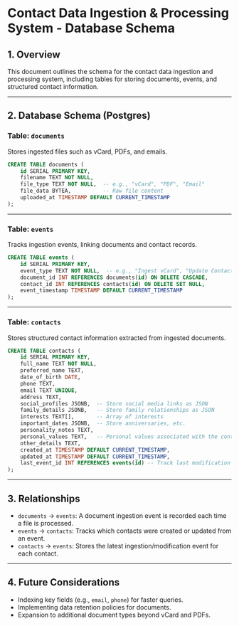 
# Contact Data Ingestion & Processing System - Database Schema

## 1. Overview
This document outlines the schema for the contact data ingestion and processing system, including tables for storing documents, events, and structured contact information.

---

## 2. Database Schema (Postgres)

### **Table: `documents`**
Stores ingested files such as vCard, PDFs, and emails.

```sql
CREATE TABLE documents (
    id SERIAL PRIMARY KEY,
    filename TEXT NOT NULL,
    file_type TEXT NOT NULL,  -- e.g., "vCard", "PDF", "Email"
    file_data BYTEA,          -- Raw file content
    uploaded_at TIMESTAMP DEFAULT CURRENT_TIMESTAMP
);
```

---

### **Table: `events`**
Tracks ingestion events, linking documents and contact records.

```sql
CREATE TABLE events (
    id SERIAL PRIMARY KEY,
    event_type TEXT NOT NULL,  -- e.g., "Ingest vCard", "Update Contact"
    document_id INT REFERENCES documents(id) ON DELETE CASCADE,
    contact_id INT REFERENCES contacts(id) ON DELETE SET NULL,
    event_timestamp TIMESTAMP DEFAULT CURRENT_TIMESTAMP
);
```

---

### **Table: `contacts`**
Stores structured contact information extracted from ingested documents.

```sql
CREATE TABLE contacts (
    id SERIAL PRIMARY KEY,
    full_name TEXT NOT NULL,
    preferred_name TEXT,
    date_of_birth DATE,
    phone TEXT,
    email TEXT UNIQUE,
    address TEXT,
    social_profiles JSONB,  -- Store social media links as JSON
    family_details JSONB,   -- Store family relationships as JSON
    interests TEXT[],       -- Array of interests
    important_dates JSONB,  -- Store anniversaries, etc.
    personality_notes TEXT,
    personal_values TEXT,   -- Personal values associated with the contact
    other_details TEXT,
    created_at TIMESTAMP DEFAULT CURRENT_TIMESTAMP,
    updated_at TIMESTAMP DEFAULT CURRENT_TIMESTAMP,
    last_event_id INT REFERENCES events(id) -- Track last modification event
);
```

---

## 3. Relationships

- `documents` → `events`: A document ingestion event is recorded each time a file is processed.
- `events` → `contacts`: Tracks which contacts were created or updated from an event.
- `contacts` → `events`: Stores the latest ingestion/modification event for each contact.

---

## 4. Future Considerations
- Indexing key fields (e.g., `email`, `phone`) for faster queries.
- Implementing data retention policies for documents.
- Expansion to additional document types beyond vCard and PDFs.

